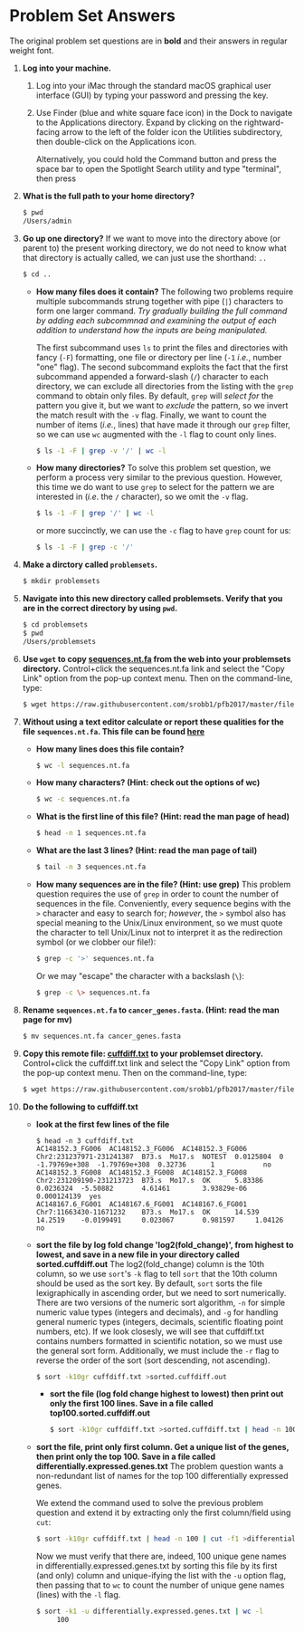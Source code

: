 Problem Set Answers
===================

The original problem set questions are in **bold** and their answers in regular weight font.

1. **Log into your machine.**
    1. Log into your iMac through the standard macOS graphical user interface (GUI) by typing your password and pressing the <Enter> key.

    2. Use Finder (blue and white square face icon) in the Dock to navigate to the Applications directory. Expand by clicking on the rightward-facing arrow to the left of the folder icon the Utilities subdirectory, then double-click on the Applications icon.

        Alternatively, you could hold the Command button and press the space bar to open the Spotlight Search utility and type "terminal", then press <Enter>

2. **What is the full path to your home directory?**
    ```sh
    $ pwd
    /Users/admin
    ```
3. **Go up one directory?**
    If we want to move into the directory above (or parent to) the present working directory, we do not need to know what that directory is actually called, we can just use the shorthand: `..`
    ```sh
    $ cd ..
    ```
    * **How many files does it contain?**
        The following two problems require multiple subcommands strung together with pipe (`|`) characters to form one larger command. *Try gradually building the full command by adding each subcommnad and examining the output of each addition to understand how the inputs are being manipulated.* 
        
        The first subcommand uses `ls` to print the files and directories with fancy (`-F`) formatting, one file or directory per line (`-1` *i.e.*, number "one" flag). The second subcommand exploits the fact that the first subcommand appended a forward-slash (`/`) character to each directory, we can exclude all directories from the listing with the `grep` command to obtain only files. By default, `grep` will *select for* the pattern you give it, but we want to *exclude* the pattern, so we invert the match result with the `-v` flag. Finally, we want to count the number of items (*i.e.*, lines) that have made it through our `grep` filter, so we can use `wc` augmented with the `-l` flag to count only lines.
        ```sh
        $ ls -1 -F | grep -v '/' | wc -l
        ```
    * **How many directories?**
        To solve this problem set question, we perform a process very similar to the previous question. However, this time we do want to use `grep` to select for the pattern we are interested in (*i.e*. the `/` character), so we omit the `-v` flag. 
        ```sh
        $ ls -1 -F | grep '/' | wc -l
        ```
        or more succinctly, we can use the `-c` flag to have `grep` count for us:
        ```sh
        $ ls -1 -F | grep -c '/'
        ```
        
4. **Make a dirctory called `problemsets`.**
    ```sh
    $ mkdir problemsets
    ```
    
5. **Navigate into this new directory called problemsets. Verify that you are in the correct directory by using `pwd`.**
    ```sh
    $ cd problemsets
    $ pwd
    /Users/problemsets
    ```
    
6. **Use `wget` to copy [sequences.nt.fa](https://raw.githubusercontent.com/srobb1/pfb2017/master/files/sequences.nt.fa) from the web into your problemsets directory.**
    Control+click the sequences.nt.fa link and select the "Copy Link" option from the pop-up context menu. Then on the command-line, type:
    ```sh
    $ wget https://raw.githubusercontent.com/srobb1/pfb2017/master/files/sequences.nt.fa
    ```
    
7. **Without using a text editor calculate or report these qualities for the file `sequences.nt.fa`. This file can be found [here](https://raw.githubusercontent.com/srobb1/pfb2017/master/files/sequences.nt.fa)**
    * **How many lines does this file contain?**
        ```sh
        $ wc -l sequences.nt.fa
        ```
    * **How many characters? (Hint: check out the options of wc)**
        ```sh
        $ wc -c sequences.nt.fa
        ```
    * **What is the first line of this file? (Hint: read the man page of head)**
        ```sh
        $ head -n 1 sequences.nt.fa
        ```
    * **What are the last 3 lines? (Hint: read the man page of tail)**
        ```sh
        $ tail -n 3 sequences.nt.fa
        ```
    * **How many sequences are in the file? (Hint: use grep)**
        This problem question requires the use of `grep` in order to count the number of sequences in the file. Conveniently, every sequence begins with the `>` character and easy to search for; *however*, the `>` symbol also has special meaning to the Unix/Linux environment, so we must quote the character to tell Unix/Linux not to interpret it as the redirection symbol (or we clobber our file!):
        ```sh
        $ grep -c '>' sequences.nt.fa
        ```
        Or we may "escape" the character with a backslash (`\`):
        ```sh
        $ grep -c \> sequences.nt.fa
        ```
        
8. **Rename `sequences.nt.fa` to `cancer_genes.fasta`. (Hint: read the man page for mv)**
    ```sh
    $ mv sequences.nt.fa cancer_genes.fasta
    ```
   
9. **Copy this remote file: [cuffdiff.txt](https://raw.githubusercontent.com/srobb1/pfb2017/master/files/cuffdiff.txt) to your problemset directory.**
    Control+click the cuffdiff.txt link and select the "Copy Link" option from the pop-up context menu. Then on the command-line, type:
    ```sh
    $ wget https://raw.githubusercontent.com/srobb1/pfb2017/master/files/cuffdiff.txt
    ```
    
10. **Do the following to cuffdiff.txt**
    * **look at the first few lines of the file**
        ```
        $ head -n 3 cuffdiff.txt
        AC148152.3_FG006  AC148152.3_FG006  AC148152.3_FG006  Chr2:231237971-231241387  B73.s  Mo17.s  NOTEST  0.0125804  0          -1.79769e+308  -1.79769e+308  0.32736      1            no
        AC148152.3_FG008  AC148152.3_FG008  AC148152.3_FG008  Chr2:231209190-231213723  B73.s  Mo17.s  OK      5.83386    0.0236324  -5.50882       4.61461        3.93829e-06  0.000124139  yes
        AC148167.6_FG001  AC148167.6_FG001  AC148167.6_FG001  Chr7:11663430-11671232    B73.s  Mo17.s  OK      14.539     14.2519    -0.0199491     0.023067       0.981597     1.04126      no
        ```
    * **sort the file by log fold change 'log2(fold_change)', from highest to lowest, and save in a new file in your directory called sorted.cuffdiff.out**
        The log2(fold_change) column is the 10th column, so we use `sort`'s `-k` flag to tell `sort` that the 10th column should be used as the sort key. By default, `sort` sorts the file lexigraphically in ascending order, but we need to sort numerically. There are two versions of the numeric sort algorithm, `-n` for simple numeric value types (integers and decimals), and `-g` for handling general numeric types (integers, decimals, scientific floating point numbers, etc). If we look closesly, we will see that cuffdiff.txt contains numbers formatted in scientific notation, so we must use the general sort form. Additionally, we must include the `-r` flag to reverse the order of the sort (sort descending, not ascending).
        ```sh
        $ sort -k10gr cuffdiff.txt >sorted.cuffdiff.out
        ```
        * **sort the file (log fold change highest to lowest) then print out only the first 100 lines. Save in a file called top100.sorted.cuffdiff.out**
            ```sh
            $ sort -k10gr cuffdiff.txt >sorted.cuffdiff.txt | head -n 100 >top100.sorted.cuffdiff.out
            ```
    * **sort the file, print only first column. Get a unique list of the genes, then print only the top 100. Save in a file called differentially.expressed.genes.txt**
        The problem question wants a non-redundant list of names for the top 100 differentially expressed genes.
        
        We extend the command used to solve the previous problem question and extend it by extracting only the first column/field using `cut`:
        ```sh
        $ sort -k10gr cuffdiff.txt | head -n 100 | cut -f1 >differentially.expressed.genes.txt
        ```
        Now we must verify that there are, indeed, 100 unique gene names in differentially.expressed.genes.txt by sorting this file by its first (and only) column and unique-ifying the list with the `-u` option flag, then passing that to `wc` to count the number of unique gene names (lines) with the `-l` flag.
        ```sh
        $ sort -k1 -u differentially.expressed.genes.txt | wc -l
             100
        ```